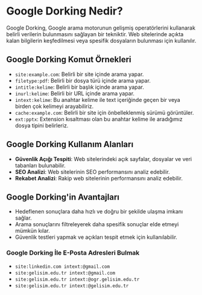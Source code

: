 # Google Dorking Nedir?

Google Dorking, Google arama motorunun gelişmiş operatörlerini kullanarak belirli verilerin bulunmasını sağlayan bir tekniktir. Web sitelerinde açıkta kalan bilgilerin keşfedilmesi veya spesifik dosyaların bulunması için kullanılır.

## Google Dorking Komut Örnekleri

- `site:example.com`: Belirli bir site içinde arama yapar.
- `filetype:pdf`: Belirli bir dosya türü içinde arama yapar.
- `intitle:kelime`: Belirli bir başlık içinde arama yapar.
- `inurl:kelime`: Belirli bir URL içinde arama yapar.
- `intext:kelime`: Bu anahtar kelime ile text içeriğinde geçen bir veya birden çok kelimeyi arayabiliriz.
- `cache:example.com`: Belirli bir site için önbelleklenmiş sürümü görüntüler.
- `ext:pptx`: Extension kısaltması olan bu anahtar kelime ile aradığımız dosya tipini belirleriz.

## Google Dorking Kullanım Alanları
  - **Güvenlik Açığı Tespiti**: Web sitelerindeki açık sayfalar, dosyalar ve veri tabanları bulunabilir.
  - **SEO Analizi**: Web sitelerinin SEO performansını analiz edebilir.
  - **Rekabet Analizi**: Rakip web sitelerinin performansını analiz edebilir.

## Google Dorking'in Avantajları
- Hedeflenen sonuçlara daha hızlı ve doğru bir şekilde ulaşma imkanı sağlar.
- Arama sonuçlarını filtreleyerek daha spesifik sonuçlar elde etmeyi mümkün kılar.
- Güvenlik testleri yapmak ve açıkları tespit etmek için kullanılabilir.
### Google Dorking İle E-Posta Adresleri Bulmak
- `site:linkedin.com intext:@gmail.com`
- `site:gelisim.edu.tr intext:@gmail.com`
- `site:gelisim.edu.tr intext:@ogr.gelisim.edu.tr`
- `site:gelisim.edu.tr intext:@gelisim.edu.tr`
